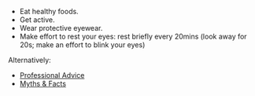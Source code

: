 * Eat healthy foods.
* Get active.
* Wear protective eyewear.
* Make effort to rest your eyes: rest briefly every 20mins (look away for 20s; make an effort to blink your eyes)

Alternatively:

* [Professional Advice](healthy.md)
* [Myths & Facts](facts.md)
